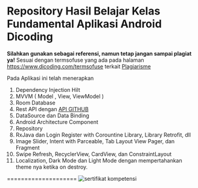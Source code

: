 # Repository Hasil Belajar Kelas Fundamental Aplikasi Android Dicoding
**Silahkan gunakan sebagai referensi, namun tetap jangan sampai plagiat ya!**
Sesuai dengan termsofuse yang ada pada halaman https://www.dicoding.com/termsofuse terkait <a href='https://www.dicoding.com/blog/plagiarisme/'>Plagiarisme</a>

Pada Aplikasi ini telah menerapkan
1. Dependency Injection Hilt
2. MVVM ( Model , View, ViewModel )
3. Room Database 
4. Rest API dengan <a href='http://api.github.com/'>API GITHUB</a>
5. DataSource dan Data Binding 
6. Android Architecture Component
7. Repository
8. RxJava dan Login Register with Corountine Library, Library Retrofit, dll
9. Image Slider, Intent with Parceable, Tab Layout View Pager, dan Fragment 
10. Swipe Refresh, RecyclerView, CardView, dan ConstraintLayout
11. Localization, Dark Mode dan Light Mode dengan mempertahankan theme nya ketika on destroy. 

====================
![sertifikat kompetensi](https://user-images.githubusercontent.com/43689759/209481828-74987edd-2d98-4507-bb18-826078e39a15.jpg)
